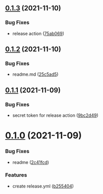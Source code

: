 ## [0.1.3](https://github.com/lem0n4id/hello-github-actions/compare/v0.1.2...v0.1.3) (2021-11-10)


### Bug Fixes

* release action ([75ab069](https://github.com/lem0n4id/hello-github-actions/commit/75ab0695d940866370e06b6c29a2847d562e99f0))



## [0.1.2](https://github.com/lem0n4id/hello-github-actions/compare/v0.1.1...v0.1.2) (2021-11-10)


### Bug Fixes

* readme.md ([25c5ad5](https://github.com/lem0n4id/hello-github-actions/commit/25c5ad52dfb10be501a5c76c38dd68dbc6bb5228))



## [0.1.1](https://github.com/lem0n4id/hello-github-actions/compare/v0.1.0...v0.1.1) (2021-11-09)


### Bug Fixes

* secret token for release action ([9bc2d49](https://github.com/lem0n4id/hello-github-actions/commit/9bc2d492dd3d7c2bff85da4121d5266c01b33085))



# [0.1.0](https://github.com/lem0n4id/hello-github-actions/compare/b255404eed35ce15887a315e2356810fbd4273a0...v0.1.0) (2021-11-09)


### Bug Fixes

* readme ([2c41fcd](https://github.com/lem0n4id/hello-github-actions/commit/2c41fcdf8ad7bf4f8569b4390e4f00f8f2463031))


### Features

* create release.yml ([b255404](https://github.com/lem0n4id/hello-github-actions/commit/b255404eed35ce15887a315e2356810fbd4273a0))



